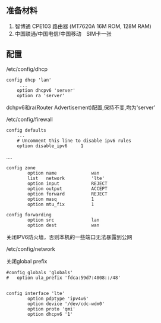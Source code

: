 <!--
author: lizhiwei
head: 
date: 2019-05-03
title: 给MiFI配置IPV6
tags: IPv6
images: 
category: network
status: publish
summary: 在OpenWRT中配置如何从中国移动光纤宽带中获取IPv6地址
-->


## 准备材料
  1. 智博通 CPE103 路由器 (MT7620A 16M ROM,  128M RAM)
  2. 中国联通/中国电信/中国移动　SIM卡一张
  

## 配置

/etc/config/dhcp

    config dhcp 'lan'
         ...
        option dhcpv6 'server'
        option ra 'server'

dchpv6和ra(Router Advertisement)配置,保持不变,均为'server'

/etc/config/firewall

    config defaults
        ...
        # Uncomment this line to disable ipv6 rules
        option disable_ipv6     1
....

    config zone                           
            option name             wan   
            list   network          'lte' 
            option input            REJECT
            option output           ACCEPT
            option forward          REJECT
            option masq             1     
            option mtu_fix          1     
                                          
    config forwarding                     
            option src              lan
            option dest             wan

        
关闭IPV6防火墙，否则本机的一些端口无法暴露到公网

/etc/config/network

关闭global prefix

    #config globals 'globals'
    #   option ula_prefix 'fdca:59d7:4008::/48'


    config interface 'lte'           
            option pdptype 'ipv4v6'  
            option device '/dev/cdc-wdm0'
            option proto 'qmi'           
            option dhcpv6 '1'





